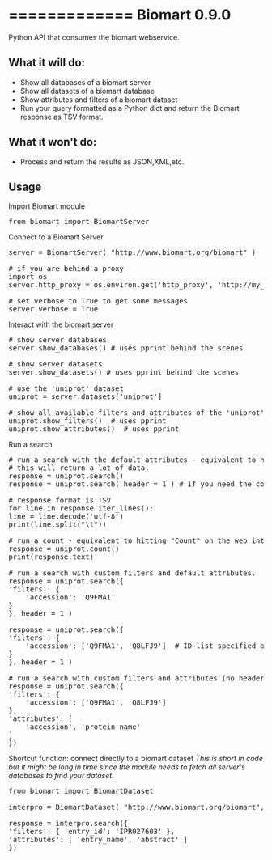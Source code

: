 =============
Biomart 0.9.0
=============

Python API that consumes the biomart webservice.

What it will do:
----------------

* Show all databases of a biomart server
* Show all datasets of a biomart database
* Show attributes and filters of a biomart dataset
* Run your query formatted as a Python dict and return the Biomart response as TSV format.

What it won't do:
-----------------

* Process and return the results as JSON,XML,etc.

Usage
-----

Import Biomart module
<pre>
from biomart import BiomartServer
</pre>
Connect to a Biomart Server
<pre>
server = BiomartServer( "http://www.biomart.org/biomart" )
  
# if you are behind a proxy
import os
server.http_proxy = os.environ.get('http_proxy', 'http://my_http_proxy.org')

# set verbose to True to get some messages
server.verbose = True
</pre>

Interact with the biomart server
<pre>
# show server databases
server.show_databases() # uses pprint behind the scenes

# show server datasets
server.show_datasets() # uses pprint behind the scenes

# use the 'uniprot' dataset
uniprot = server.datasets['uniprot']

# show all available filters and attributes of the 'uniprot' dataset
uniprot.show_filters()  # uses pprint
uniprot.show_attributes()  # uses pprint
</pre>

Run a search
<pre>
# run a search with the default attributes - equivalent to hitting "Results" on the web interface.
# this will return a lot of data.
response = uniprot.search()
response = uniprot.search( header = 1 ) # if you need the columns header

# response format is TSV
for line in response.iter_lines():
line = line.decode('utf-8')
print(line.split("\t"))

# run a count - equivalent to hitting "Count" on the web interface
response = uniprot.count()
print(response.text)

# run a search with custom filters and default attributes.
response = uniprot.search({
'filters': {
    'accession': 'Q9FMA1'
}
}, header = 1 )

response = uniprot.search({
'filters': {
    'accession': ['Q9FMA1', 'Q8LFJ9']  # ID-list specified accessions
}
}, header = 1 )

# run a search with custom filters and attributes (no header)
response = uniprot.search({
'filters': {
    'accession': ['Q9FMA1', 'Q8LFJ9']
},
'attributes': [
    'accession', 'protein_name'
]
})
</pre>

Shortcut function: connect directly to a biomart dataset
*This is short in code but it might be long in time since the module needs to fetch all server's databases to find your dataset.*
<pre>
from biomart import BiomartDataset

interpro = BiomartDataset( "http://www.biomart.org/biomart", name = 'entry' )

response = interpro.search({
'filters': { 'entry_id': 'IPR027603' },
'attributes': [ 'entry_name', 'abstract' ]
})
</pre>
